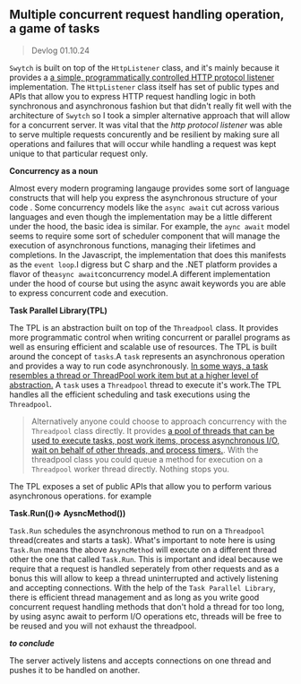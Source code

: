 ## Multiple concurrent request handling operation, a game of tasks 

>Devlog 01.10.24

`Swytch` is built on top of the `HttpListener` class, and it's mainly because it provides a 
[a simple, programmatically controlled HTTP protocol listener](https://learn.microsoft.com/en-us/dotnet/api/system.net.httplistener?view=net-8.0)
implementation. The `HttpListener` class itself has set of public types and  APIs that allow you to express HTTP request
handling logic in both synchronous and asynchronous fashion but that didn't really fit well with the architecture of `Swytch` so I
took a simpler alternative approach that will allow for a concurrent server. It was vital that the _http protocol listener_ was able to serve multiple requests
concurently and be resilient by making sure all operations and failures that will occur while handling a request was kept unique to that particular request only.


**Concurrency as a noun**

Almost every modern programing langauge provides some sort of language constructs that will help you express the asynchronous 
structure of your code . Some concurrency models like the `async await` cut across various languages and even though the implementation may be 
a little different under the hood, the basic idea is similar. For example, the `aync await` model seems to require some 
sort of scheduler component that will manage the execution of asynchronous functions, managing their lifetimes and completions.
In the Javascript, the implementation that does this manifests as the `event loop`.I digress but
C sharp and the .NET platform provides a flavor of the`async await`concurrency model.A different implementation under the hood of course but using the async await keywords
you are able to express concurrent code and execution.  


**Task Parallel Library(TPL)**

The TPL is an abstraction built on top of the `Threadpool` class. It provides more programmatic control
when writing concurrent or parallel programs as well as ensuring efficient and scalable use of resources. 
The  TPL is built around the concept of `tasks`.A `task` represents an asynchronous operation and provides a way to run code asynchronously.
[In some ways, a task resembles a thread or ThreadPool work item but at a higher level of abstraction.](https://learn.microsoft.com/en-us/dotnet/standard/parallel-programming/task-based-asynchronous-programming) 
A `task` uses a `Threadpool` thread to
execute it's work.The TPL handles all the efficient scheduling and task executions using the `Threadpool`.

>Alternatively anyone could choose to approach concurrency with the` Threadpool` class directly. It provides
[a pool of threads that can be used to execute tasks, post work items, process asynchronous I/O, wait on behalf of other threads, and process timers.](https://learn.microsoft.com/en-us/dotnet/api/system.threading.threadpool?view=net-8.0).
With the threadpool class you could queue a method for execution on a `Threadpool` worker thread directly. Nothing stops you.

The TPL exposes a set of public APIs that allow you to perform various asynchronous operations. for example

**Task.Run(()=> AysncMethod())**

`Task.Run`  schedules the asynchronous method to run on a `Threadpool` thread(creates and starts a task). What's important to 
note here is using `Task.Run` means the above `AsyncMethod` will
execute on a different thread other the one that called `Task.Run`. This is important and ideal 
because we require that a request is handled seperately from other requests and as a bonus this will allow to keep a thread 
uninterrupted and actively listening and accepting connections. With the help of  the `Task Parallel Library`, there is efficient thread management and as long as 
you write good concurrent request handling methods  that don't hold a thread for too long, by using async await to
perform I/O operations etc, threads will be free to be reused and you will not exhaust the threadpool.

***to conclude***

The server actively listens and accepts connections on one thread and pushes it to be handled on another.















